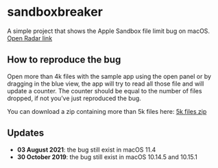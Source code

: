# sandboxbreaker
A simple project that shows the Apple Sandbox file limit bug on macOS.
[Open Radar link](http://openradar.appspot.com/13006144)

## How to reproduce the bug
Open more than 4k files with the sample app using the open panel or by dragging in the blue view, the app will try to read all those file and will update a counter. The counter should be equal to the number of files dropped, if not you’ve just reproduced the bug.

You can download a zip containing more than 5k files here: [5k files zip](https://sf-applications.s3.us-east-1.amazonaws.com/5162_icons.zip)

## Updates
* **03 August 2021**: the bug still exist in macOS 11.4
* **30 October 2019**: the bug still exist in macOS 10.14.5 and 10.15.1

